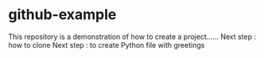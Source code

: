 # github-example
This repository is a demonstration of how to create a project...... 
Next step : how to clone
Next step : to create Python file with greetings

